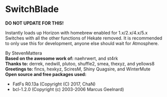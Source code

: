 # SwitchBlade

**DO NOT UPDATE FOR THIS!**

Instantly loads up Horizon with homebrew enabled for 1.x/2.x/4.x/5.x Switches with all the other functions of Hekate removed. It is recommended to only use this for development, anyone else should wait for Atmosphere.

By StevenMattera  
**Based on the awesome work of:** naehrwert, and st4rk  
**Thanks to:** derrek, nedwill, plutoo, shuffle2, smea, thexyz, and yellows8  
**Greetings to:** fincs, hexkyz, SciresM, Shiny Quagsire, and WinterMute  
**Open source and free packages used:**
* FatFs R0.13a (Copyright (C) 2017, ChaN)
* bcl-1.2.0 (Copyright (c) 2003-2006 Marcus Geelnard)

